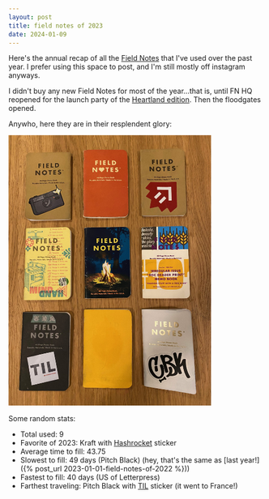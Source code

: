 ```yaml
---
layout: post
title: field notes of 2023
date: 2024-01-09
---
```

Here's the annual recap of all the [Field Notes][fn] that I've used over the
past year. I prefer using this space to post, and I'm still mostly off
instagram anyways.

I didn't buy any new Field Notes for most of the year...that is, until FN HQ
reopened for the launch party of the [Heartland edition][heartland]. Then the
floodgates opened.

Anywho, here they are in their resplendent glory:

<img
  src="/assets/images/field-notes-of-2023-1.jpg"
  alt="2023 Field Notes"
  style="max-width: 25rem"
/>

Some random stats:
* Total used: 9
* Favorite of 2023: Kraft with [Hashrocket][hr] sticker
* Average time to fill: 43.75
* Slowest to fill: 49 days (Pitch Black) (hey, that's the same as [last
  year!]({% post_url 2023-01-01-field-notes-of-2022 %}))
* Fastest to fill: 40 days (US of Letterpress)
* Farthest traveling: Pitch Black with [TIL][til] sticker (it went to France!)

[fn]: https://fieldnotesbrand.com/
[heartland]: https://fieldnotesbrand.com/products/heartland
[hr]: https://hashrocket.com/
[til]: https://til.hashrocket.com/
